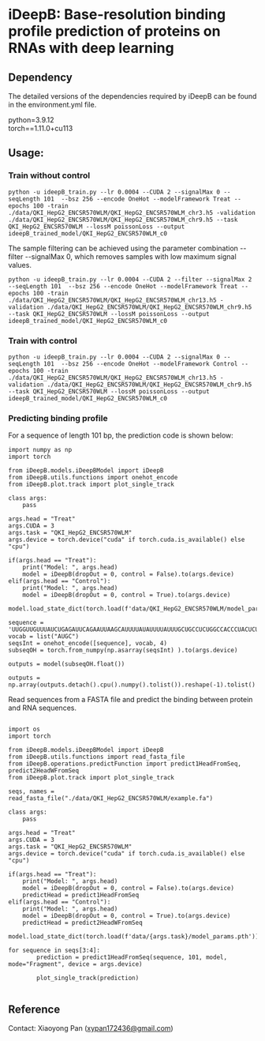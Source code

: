 # iDeepB: Base-resolution binding profile prediction of proteins on RNAs with deep learning

## Dependency
The detailed versions of the dependencies required by iDeepB can be found in the environment.yml file.

python=3.9.12 \
torch==1.11.0+cu113

## Usage:
### Train without control

```
python -u ideepB_train.py --lr 0.0004 --CUDA 2 --signalMax 0 --seqLength 101  --bsz 256 --encode OneHot --modelFramework Treat --epochs 100 -train ./data/QKI_HepG2_ENCSR570WLM/QKI_HepG2_ENCSR570WLM_chr3.h5 -validation ./data/QKI_HepG2_ENCSR570WLM/QKI_HepG2_ENCSR570WLM_chr9.h5 --task QKI_HepG2_ENCSR570WLM --lossM poissonLoss --output ideepB_trained_model/QKI_HepG2_ENCSR570WLM_c0 
```

The sample filtering can be achieved using the parameter combination --filter --signalMax 0, which removes samples with low maximum signal values.
```
python -u ideepB_train.py --lr 0.0004 --CUDA 2 --filter --signalMax 2 --seqLength 101  --bsz 256 --encode OneHot --modelFramework Treat --epochs 100 -train ./data/QKI_HepG2_ENCSR570WLM/QKI_HepG2_ENCSR570WLM_chr13.h5 -validation ./data/QKI_HepG2_ENCSR570WLM/QKI_HepG2_ENCSR570WLM_chr9.h5 --task QKI_HepG2_ENCSR570WLM --lossM poissonLoss --output ideepB_trained_model/QKI_HepG2_ENCSR570WLM_c0 
```

### Train with control
```
python -u ideepB_train.py --lr 0.0004 --CUDA 2 --signalMax 0 --seqLength 101  --bsz 256 --encode OneHot --modelFramework Control --epochs 100 -train ./data/QKI_HepG2_ENCSR570WLM/QKI_HepG2_ENCSR570WLM_chr13.h5 -validation ./data/QKI_HepG2_ENCSR570WLM/QKI_HepG2_ENCSR570WLM_chr9.h5 --task QKI_HepG2_ENCSR570WLM --lossM poissonLoss --output ideepB_trained_model/QKI_HepG2_ENCSR570WLM_c0 
```

### Predicting binding profile 
For a sequence of length 101 bp, the prediction code is shown below:
```
import numpy as np
import torch

from iDeepB.models.iDeepBModel import iDeepB
from iDeepB.utils.functions import onehot_encode
from iDeepB.plot.track import plot_single_track

class args:
    pass

args.head = "Treat"
args.CUDA = 3
args.task = "QKI_HepG2_ENCSR570WLM"
args.device = torch.device("cuda" if torch.cuda.is_available() else "cpu")

if(args.head == "Treat"): 
    print("Model: ", args.head)
    model = iDeepB(dropOut = 0, control = False).to(args.device)
elif(args.head == "Control"): 
    print("Model: ", args.head)
    model = iDeepB(dropOut = 0, control = True).to(args.device)

model.load_state_dict(torch.load(f'data/QKI_HepG2_ENCSR570WLM/model_params.pth'))

sequence = 'UUGGUUGUUUAUCUGAGAUUCAGAAUUAAGCAUUUUAUAUUUUAUUUGCUGCCUCUGGCCACCCUACUCUCUUCCUAACACUCUCUCCCUCUCCCAGUUUU'
vocab = list("AUGC")
seqsInt = onehot_encode([sequence], vocab, 4)
subseqOH = torch.from_numpy(np.asarray(seqsInt) ).to(args.device)

outputs = model(subseqOH.float()) 

outputs = np.array(outputs.detach().cpu().numpy().tolist()).reshape(-1).tolist()   
```

Read sequences from a FASTA file and predict the binding between protein and RNA sequences.
```

import os
import torch

from iDeepB.models.iDeepBModel import iDeepB
from iDeepB.utils.functions import read_fasta_file 
from iDeepB.operations.predictFunction import predict1HeadFromSeq, predict2HeadWFromSeq
from iDeepB.plot.track import plot_single_track

seqs, names = read_fasta_file("./data/QKI_HepG2_ENCSR570WLM/example.fa")

class args:
    pass

args.head = "Treat"
args.CUDA = 3
args.task = "QKI_HepG2_ENCSR570WLM"
args.device = torch.device("cuda" if torch.cuda.is_available() else "cpu")

if(args.head == "Treat"): 
    print("Model: ", args.head)
    model = iDeepB(dropOut = 0, control = False).to(args.device)
    predictHead = predict1HeadFromSeq
elif(args.head == "Control"): 
    print("Model: ", args.head)
    model = iDeepB(dropOut = 0, control = True).to(args.device)
    predictHead = predict2HeadWFromSeq

model.load_state_dict(torch.load(f'data/{args.task}/model_params.pth'))

for sequence in seqs[3:4]:
        prediction = predict1HeadFromSeq(sequence, 101, model, mode="Fragment", device = args.device)

        plot_single_track(prediction)
    
```


## Reference
Contact: Xiaoyong Pan (xypan172436@gmail.com)

